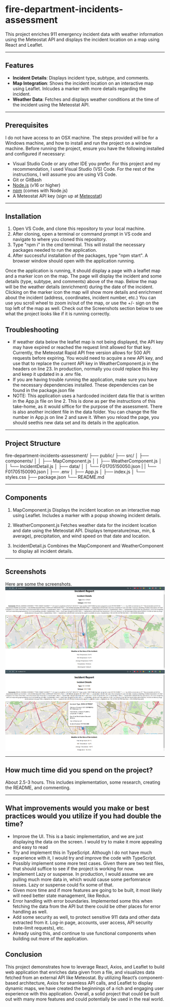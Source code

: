 # fire-department-incidents-assessment

This project enriches 911 emergency incident data with weather information using the Meteostat API and displays the incident location on a map using React and Leaflet.

---

## Features

- **Incident Details**: Displays incident type, subtype, and comments.
- **Map Integration**: Shows the incident location on an interactive map using Leaflet. Inlcudes a marker with more details regarding the incident.
- **Weather Data**: Fetches and displays weather conditions at the time of the incident using the Meteostat API.

---

## Prerequisites

I do not have access to an OSX machine. 
The steps provided will be for a Windows machine, and how to install and run the project on a window machine.
Before running the project, ensure you have the following installed and configured if necessary:

- Visual Studio Code or any other IDE you prefer. For this project and my recommendation, I used Visual Studio (VS) Code. For the rest of the instructions, I will assume you are using VS Code.
- Git or GitBash
- [Node.js](https://nodejs.org/) (v16 or higher)
- [npm](https://www.npmjs.com/) (comes with Node.js)
- A Meteostat API key (sign up at [Meteostat](https://dev.meteostat.net/))

---

## Installation 

1. Open VS Code, and clone this repository to your local machine.
2. After cloning, open a terminal or command prompt in VS code and navigate to where you cloned this repository.
3. Type "npm i" in the cmd terminal. This will install the necessary packages needed to run the application.
4. After successful installation of the packages, type "npm start". A browser window should open with the application running.

Once the application is running, it should display a page with a leaflet map and a marker icon on the map. 
The page will display the incident and some details (type, subtype, and comments) above of the map. Below the map will be the weather details (enrichment) during the date of the incident.
Clicking on the marker icon the map will show more details and enrichment about the incident (address, coordinates, incident number, etc.)
You can use you scroll wheel to zoom in/out of the map, or use the +/- sign on the top left of the map as well.
Check out the Screenshots section below to see what the project looks like if it is running correctly.

## Troubleshooting

- If weather data below the leaflet map is not being displayed, the API key may have expired or reached the request limit allowed for that key. Currently, the Meteostat Rapid API free version allows for 500 API requests before expiring. You would need to acquire a new API key, and use that to replace the current API key in WeatherComponent.js in the headers on line 23. In production, normally you could replace this key and keep it updated in a .env file.
- If you are having trouble running the application, make sure you have the necessary dependencies installed. These dependencies can be found in the package.json file
- NOTE: This application uses a hardcoded incident data file that is written in the App.js file on line 2. This is done as per the instructions of this take-home, as it would siffice for the purpose of the assessment. There is also another incident file in the data folder. You can change the file number in App.js on line 2 and save it. When you reload the page, you should seethis new data set and its details in the application. 


---

## Project Structure

fire-department-incidents-assessment/
├── public/
├── src/
│   ├── components/
│   │   ├── MapComponent.js
│   │   ├── WeatherComponent.js
│   │   └── IncidentDetail.js
│   ├── data/
│   │   └── F01705150050.json
|   |   └── F01705150090.json
|   ├── .env
│   ├── App.js
│   ├── index.js
│   └── styles.css
├── package.json
└── README.md

---

## Components 

1. MapComponent.js
Displays the incident location on an interactive map using Leaflet.
Includes a marker with a popup showing incident details.

2. WeatherComponent.js
Fetches weather data for the incident location and date using the Meteostat API.
Displays temperature(max, min, & average), precipitation, and wind speed on that date and location.

3. IncidentDetail.js
Combines the MapComponent and WeatherComponent to display all incident details.

---

## Screenshots

Here are some the screenshots.
![alt text](image.png)
![alt text](image-1.png)

---

## How much time did you spend on the project?

About 2.5-3 hours. This includes implementation, some research, creating the README, and commenting.

---

## What improvements would you make or best practices would you utilize if you had double the time?

- Improve the UI. This is a basic implementation, and we are just displaying the data on the screen. I would try to make it more appealing and easy to read
- Try and implement this in TypeScript. Although I do not have much experience with it, I would try and improve the code with TypeScript. 
- Possibly implement some more test cases. Given there are two test files, that should suffice to see if the project is working for now.
- Implement Lazy or suspense. In production, I would assume we are pulling much more data in, which would cause some perfomrance issues. Lazy or suspense could fix some of that.
- Given more time and if more features are going to be built, it most likely will need better state management, like Redux.
- Error handling with error boundaries. Implemented some this when fetching the data from the API but there could be other places for error handling as well.
- Add some security as well, to protect sensitive 911 data and other data extracted from it. Log-in page, accounts, user access, API security (rate-limit requests), etc.
- Already using this, and continue to use functional components when building out more of the application.

## Conclusion

This project demonstrates how to leverage React, Axios, and Leaflet to build web application that enriches data given from a file, and visualizes data fetched from an external API like Meteostat. By utilizing React’s component-based architecture, Axios for seamless API calls, and Leaflet to display dynamic maps, we have created the beginnings of a rich and engaging user experience with this application. Overall, a solid project that could be built out with many more features and could potentially be used in the real world.
